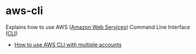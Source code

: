 # aws-cli

Explains how to use AWS ([Amazon Web Services](https://aws.amazon.com/)) Command Line Interface ([CLI](https://aws.amazon.com/cli/))

- [How to use AWS CLI with multiple accounts](./Multiple-accounts.md)
